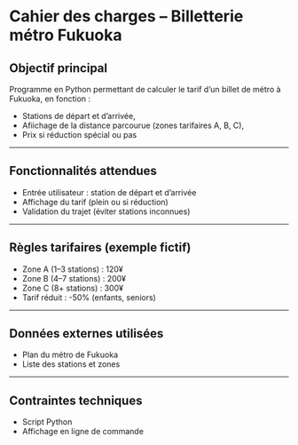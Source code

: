 # Cahier des charges – Billetterie métro Fukuoka

## Objectif principal

Programme en Python permettant de calculer le tarif d’un billet de métro à Fukuoka, en fonction :

- Stations de départ et d’arrivée,
- Afiichage de la distance parcourue (zones tarifaires A, B, C),
- Prix si réduction spécial ou pas

---

## Fonctionnalités attendues

- Entrée utilisateur : station de départ et d’arrivée
- Affichage du tarif (plein ou si réduction)
- Validation du trajet (éviter stations inconnues)

---

## Règles tarifaires (exemple fictif)

- Zone A (1–3 stations) : 120¥
- Zone B (4–7 stations) : 200¥
- Zone C (8+ stations) : 300¥
- Tarif réduit : -50% (enfants, seniors)

---

## Données externes utilisées

- Plan du métro de Fukuoka
- Liste des stations et zones 

---

## Contraintes techniques

- Script Python
- Affichage en ligne de commande